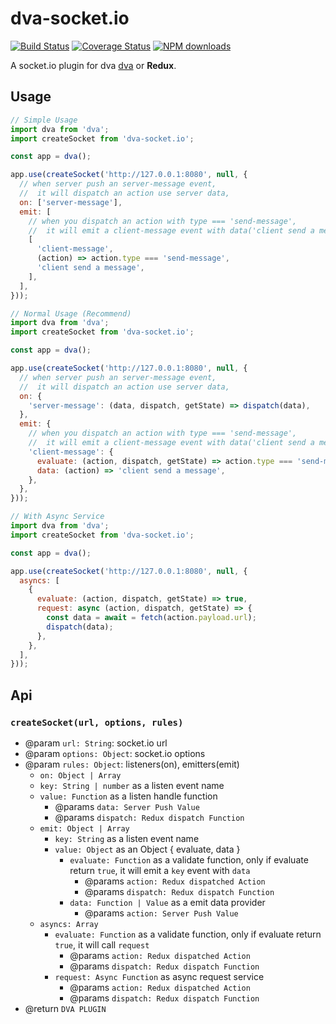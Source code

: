 <!--
@Author: eason
@Date:   2017-07-19T17:50:07+08:00
@Email:  uniquecolesmith@gmail.com
@Last modified by:   eason
@Last modified time: 2017-07-23T18:51:19+08:00
@License: MIT
@Copyright: Eason(uniquecolesmith@gmail.com)
-->

# dva-socket.io
[![Build Status](https://travis-ci.org/whatwewant/dva-socket.io.svg?branch=master)](https://travis-ci.org/whatwewant/dva-socket.io)
[![Coverage Status](https://coveralls.io/repos/github/whatwewant/dva-socket.io/badge.svg)](https://coveralls.io/github/whatwewant/dva-socket.io)
[![NPM downloads](https://img.shields.io/npm/v/dva-socket.io.svgd)](https://npmjs.org/package/dva-socket.io)

A socket.io plugin for dva [dva](https://github.com/dvajs/dva) or **Redux**.

## Usage

```javascript
// Simple Usage
import dva from 'dva';
import createSocket from 'dva-socket.io';

const app = dva();

app.use(createSocket('http://127.0.0.1:8080', null, {
  // when server push an server-message event,
  //  it will dispatch an action use server data,
  on: ['server-message'],
  emit: [
    // when you dispatch an action with type === 'send-message',
    //  it will emit a client-message event with data('client send a message')
    [
      'client-message',
      (action) => action.type === 'send-message',
      'client send a message',
    ],
  ],
}));
```

```javascript
// Normal Usage (Recommend)
import dva from 'dva';
import createSocket from 'dva-socket.io';

const app = dva();

app.use(createSocket('http://127.0.0.1:8080', null, {
  // when server push an server-message event,
  //  it will dispatch an action use server data,
  on: {
    'server-message': (data, dispatch, getState) => dispatch(data),
  },
  emit: {
    // when you dispatch an action with type === 'send-message',
    //  it will emit a client-message event with data('client send a message')
    'client-message': {
      evaluate: (action, dispatch, getState) => action.type === 'send-message',
      data: (action) => 'client send a message',
    },
  },
}));
```

```javascript
// With Async Service
import dva from 'dva';
import createSocket from 'dva-socket.io';

const app = dva();

app.use(createSocket('http://127.0.0.1:8080', null, {
  asyncs: [
    {
      evaluate: (action, dispatch, getState) => true,
      request: async (action, dispatch, getState) => {
        const data = await = fetch(action.payload.url);
        dispatch(data);
      },
    },
  ],
}));
```

## Api

### `createSocket(url, options, rules)`
- @param `url: String`:  socket.io url
- @param `options: Object`: socket.io options
- @param `rules: Object`: listeners(on), emitters(emit)
	- `on: Object | Array`
    - `key: String | number` as a listen event name
    - `value: Function` as a listen handle function
      - @params `data: Server Push Value`
      - @params `dispatch: Redux dispatch Function`
  - `emit: Object | Array`
    - `key: String` as a listen event name
    - `value: Object` as an Object { evaluate, data }
      - `evaluate: Function` as a validate function, only if evaluate return `true`, it will emit a `key` event with `data`
        - @params `action: Redux dispatched Action`
        - @params `dispatch: Redux dispatch Function`
      - `data: Function | Value` as a emit data provider
        - @params `action: Server Push Value`
  - `asyncs: Array`
    - `evaluate: Function` as a validate function, only if evaluate return `true`, it will call `request`
      - @params `action: Redux dispatched Action`
      - @params `dispatch: Redux dispatch Function`
    - `request: Async Function` as async request service
      - @params `action: Redux dispatched Action`
      - @params `dispatch: Redux dispatch Function`
- @return `DVA PLUGIN`
